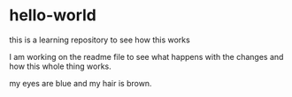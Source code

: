 # hello-world
this is a learning repository to see how this works

I am working on the readme file to see what happens with the changes and how this whole thing works.

my eyes are blue and my hair is brown.

